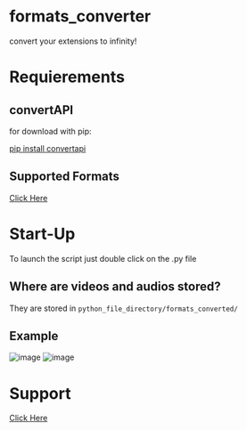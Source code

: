 # formats_converter
convert your extensions to infinity!

# Requierements

## convertAPI
for download with pip:

[pip install convertapi](https://pypi.org.project/convertapi)

## Supported Formats
[Click Here](https://www.convertapi.com/doc/file-formats)

# Start-Up
To launch the script just double click on the .py file

## Where are videos and audios stored?
They are stored in `python_file_directory/formats_converted/`

## Example
![image](https://media.discordapp.net/attachments/875082553298665553/880162160959946782/unknown.png)
![image](https://media.discordapp.net/attachments/875082553298665553/880162423720513546/unknown.png)

# Support

[Click Here](https://discord.gg/HNGETabkB9)
